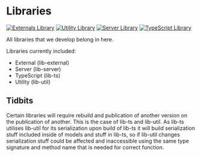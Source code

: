 # Libraries

[![Externals Library](https://github.com/kashw2/Fleet-of-the-Faithful-Knights/actions/workflows/lib-external.yml/badge.svg)](https://github.com/kashw2/Fleet-of-the-Faithful-Knights/actions/workflows/lib-external.yml)
[![Utility Library](https://github.com/kashw2/Fleet-of-the-Faithful-Knights/actions/workflows/lib-util.yml/badge.svg)](https://github.com/kashw2/Fleet-of-the-Faithful-Knights/actions/workflows/lib-util.yml)
[![Server Library](https://github.com/kashw2/Fleet-of-the-Faithful-Knights/actions/workflows/lib-server.yml/badge.svg)](https://github.com/kashw2/Fleet-of-the-Faithful-Knights/actions/workflows/lib-server.yml)
[![TypeScript Library](https://github.com/kashw2/Fleet-of-the-Faithful-Knights/actions/workflows/lib-ts.yml/badge.svg)](https://github.com/kashw2/Fleet-of-the-Faithful-Knights/actions/workflows/lib-ts.yml)

All libraries that we develop belong in here.

Libraries currently included:
- External (lib-external)
- Server (lib-server)
- TypeScript (lib-ts)
- Utility (lib-util)

## Tidbits

Certain libraries will require rebuild and publication of another version on the publication of another.
This is the case of lib-ts and lib-util. As lib-ts utilises lib-util for its serialization upon build of lib-ts it will 
build serialization stuff included inside of models and stuff in lib-ts, so if lib-util changes serialization stuff could be affected
and inaccessible using the same type signature and method name that is needed for correct function.
